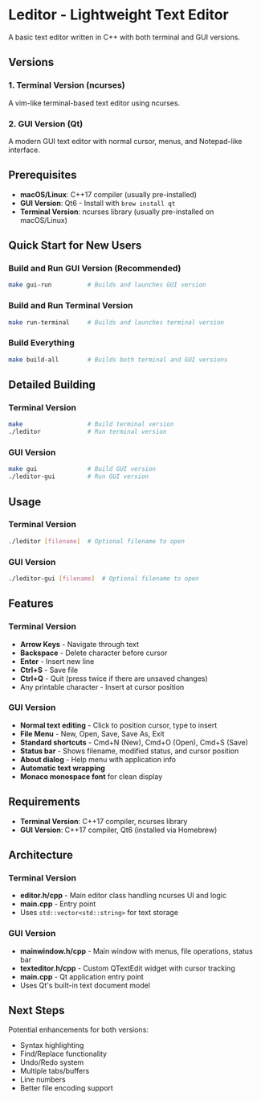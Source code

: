 # Leditor - Lightweight Text Editor

A basic text editor written in C++ with both terminal and GUI versions.

## Versions

### 1. Terminal Version (ncurses)
A vim-like terminal-based text editor using ncurses.

### 2. GUI Version (Qt)
A modern GUI text editor with normal cursor, menus, and Notepad-like interface.

## Prerequisites

- **macOS/Linux**: C++17 compiler (usually pre-installed)
- **GUI Version**: Qt6 - Install with `brew install qt`
- **Terminal Version**: ncurses library (usually pre-installed on macOS/Linux)

## Quick Start for New Users

### Build and Run GUI Version (Recommended)
```bash
make gui-run          # Builds and launches GUI version
```

### Build and Run Terminal Version
```bash
make run-terminal     # Builds and launches terminal version
```

### Build Everything
```bash
make build-all        # Builds both terminal and GUI versions
```

## Detailed Building

### Terminal Version
```bash
make                  # Build terminal version
./leditor             # Run terminal version
```

### GUI Version
```bash
make gui              # Build GUI version
./leditor-gui         # Run GUI version
```

## Usage

### Terminal Version
```bash
./leditor [filename]  # Optional filename to open
```

### GUI Version
```bash
./leditor-gui [filename]  # Optional filename to open
```

## Features

### Terminal Version
- **Arrow Keys** - Navigate through text
- **Backspace** - Delete character before cursor
- **Enter** - Insert new line
- **Ctrl+S** - Save file
- **Ctrl+Q** - Quit (press twice if there are unsaved changes)
- Any printable character - Insert at cursor position

### GUI Version
- **Normal text editing** - Click to position cursor, type to insert
- **File Menu** - New, Open, Save, Save As, Exit
- **Standard shortcuts** - Cmd+N (New), Cmd+O (Open), Cmd+S (Save)
- **Status bar** - Shows filename, modified status, and cursor position
- **About dialog** - Help menu with application info
- **Automatic text wrapping**
- **Monaco monospace font** for clean display

## Requirements

- **Terminal Version**: C++17 compiler, ncurses library
- **GUI Version**: C++17 compiler, Qt6 (installed via Homebrew)

## Architecture

### Terminal Version
- **editor.h/cpp** - Main editor class handling ncurses UI and logic
- **main.cpp** - Entry point
- Uses `std::vector<std::string>` for text storage

### GUI Version
- **mainwindow.h/cpp** - Main window with menus, file operations, status bar
- **texteditor.h/cpp** - Custom QTextEdit widget with cursor tracking
- **main.cpp** - Qt application entry point
- Uses Qt's built-in text document model

## Next Steps

Potential enhancements for both versions:
- Syntax highlighting
- Find/Replace functionality
- Undo/Redo system
- Multiple tabs/buffers
- Line numbers
- Better file encoding support 